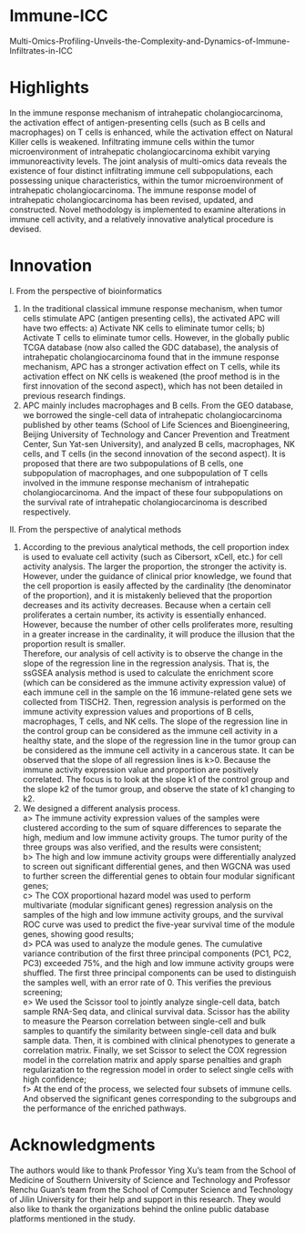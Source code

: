 # Immune-ICC
Multi-Omics-Profiling-Unveils-the-Complexity-and-Dynamics-of-Immune-Infiltrates-in-ICC

# Highlights
  In the immune response mechanism of intrahepatic cholangiocarcinoma, the activation effect of antigen-presenting cells (such as B cells and macrophages) on T cells is enhanced, while the activation effect on Natural Killer cells is weakened.
  Infiltrating immune cells within the tumor microenvironment of intrahepatic cholangiocarcinoma exhibit varying immunoreactivity levels.
  The joint analysis of multi-omics data reveals the existence of four distinct infiltrating immune cell subpopulations, each possessing unique characteristics, within the tumor microenvironment of intrahepatic cholangiocarcinoma.
  The immune response model of intrahepatic cholangiocarcinoma has been revised, updated, and constructed.
  Novel methodology is implemented to examine alterations in immune cell activity, and a relatively innovative analytical procedure is devised.

# Innovation
I. From the perspective of bioinformatics
1) In the traditional classical immune response mechanism, when tumor cells stimulate APC (antigen presenting cells), the activated APC will have two effects: a) Activate NK cells to eliminate tumor cells; b) Activate T cells to eliminate tumor cells. However, in the globally public TCGA database (now also called the GDC database), the analysis of intrahepatic cholangiocarcinoma found that in the immune response mechanism, APC has a stronger activation effect on T cells, while its activation effect on NK cells is weakened (the proof method is in the first innovation of the second aspect), which has not been detailed in previous research findings.
2) APC mainly includes macrophages and B cells. From the GEO database, we borrowed the single-cell data of intrahepatic cholangiocarcinoma published by other teams (School of Life Sciences and Bioengineering, Beijing University of Technology and Cancer Prevention and Treatment Center, Sun Yat-sen University), and analyzed B cells, macrophages, NK cells, and T cells (in the second innovation of the second aspect). It is proposed that there are two subpopulations of B cells, one subpopulation of macrophages, and one subpopulation of T cells involved in the immune response mechanism of intrahepatic cholangiocarcinoma. And the impact of these four subpopulations on the survival rate of intrahepatic cholangiocarcinoma is described respectively.

II. From the perspective of analytical methods
1) According to the previous analytical methods, the cell proportion index is used to evaluate cell activity (such as Cibersort, xCell, etc.) for cell activity analysis. The larger the proportion, the stronger the activity is. However, under the guidance of clinical prior knowledge, we found that the cell proportion is easily affected by the cardinality (the denominator of the proportion), and it is mistakenly believed that the proportion decreases and its activity decreases. Because when a certain cell proliferates a certain number, its activity is essentially enhanced. However, because the number of other cells proliferates more, resulting in a greater increase in the cardinality, it will produce the illusion that the proportion result is smaller.  
  Therefore, our analysis of cell activity is to observe the change in the slope of the regression line in the regression analysis. That is, the ssGSEA analysis method is used to calculate the enrichment score (which can be considered as the immune activity expression value) of each immune cell in the sample on the 16 immune-related gene sets we collected from TISCH2. Then, regression analysis is performed on the immune activity expression values ​​and proportions of B cells, macrophages, T cells, and NK cells. The slope of the regression line in the control group can be considered as the immune cell activity in a healthy state, and the slope of the regression line in the tumor group can be considered as the immune cell activity in a cancerous state. It can be observed that the slope of all regression lines is k>0. Because the immune activity expression value and proportion are positively correlated. The focus is to look at the slope k1 of the control group and the slope k2 of the tumor group, and observe the state of k1 changing to k2.  
2) We designed a different analysis process.  
  a> The immune activity expression values ​​of the samples were clustered according to the sum of square differences to separate the high, medium and low immune activity groups. The tumor purity of the three groups was also verified, and the results were consistent;<br>
  b> The high and low immune activity groups were differentially analyzed to screen out significant differential genes, and then WGCNA was used to further screen the differential genes to obtain four modular significant genes;<br>
  c> The COX proportional hazard model was used to perform multivariate (modular significant genes) regression analysis on the samples of the high and low immune activity groups, and the survival ROC curve was used to predict the five-year survival time of the module genes, showing good results;<br>
  d> PCA was used to analyze the module genes. The cumulative variance contribution of the first three principal components (PC1, PC2, PC3) exceeded 75%, and the high and low immune activity groups were shuffled. The first three principal components can be used to distinguish the samples well, with an error rate of 0. This verifies the previous screening;<br>
  e> We used the Scissor tool to jointly analyze single-cell data, batch sample RNA-Seq data, and clinical survival data. Scissor has the ability to measure the Pearson correlation between single-cell and bulk samples to quantify the similarity between single-cell data and bulk sample data. Then, it is combined with clinical phenotypes to generate a correlation matrix. Finally, we set Scissor to select the COX regression model in the correlation matrix and apply sparse penalties and graph regularization to the regression model in order to select single cells with high confidence;<br>
  f> At the end of the process, we selected four subsets of immune cells. And observed the significant genes corresponding to the subgroups and the performance of the enriched pathways.

# Acknowledgments
  The authors would like to thank Professor Ying Xu’s team from the School of Medicine of Southern University of Science and Technology and Professor Renchu Guan’s team from the School of Computer Science and Technology of Jilin University for their help and support in this research. They would also like to thank the organizations behind the online public database platforms mentioned in the study.


